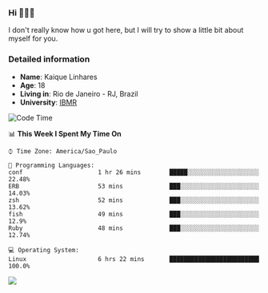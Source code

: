 ### Hi 🙋🏽‍♂️

I don't really know how u got here, but I will try to show a little bit about myself for you.

### Detailed information

* **Name**: Kaique Linhares
* **Age**: 18
* **Living in**: Rio  de Janeiro - RJ, Brazil
* **University**: [IBMR](https://www.ibmr.br/)

<!--START_SECTION:waka-->
![Code Time](http://img.shields.io/badge/Code%20Time-285%20hrs%2052%20mins-blue)

📊 **This Week I Spent My Time On** 

```text
⌚︎ Time Zone: America/Sao_Paulo

💬 Programming Languages: 
conf                     1 hr 26 mins        █████░░░░░░░░░░░░░░░░░░░░   22.48% 
ERB                      53 mins             ███░░░░░░░░░░░░░░░░░░░░░░   14.03% 
zsh                      52 mins             ███░░░░░░░░░░░░░░░░░░░░░░   13.62% 
fish                     49 mins             ███░░░░░░░░░░░░░░░░░░░░░░   12.9% 
Ruby                     48 mins             ███░░░░░░░░░░░░░░░░░░░░░░   12.74%

💻 Operating System: 
Linux                    6 hrs 22 mins       █████████████████████████   100.0%

```


<!--END_SECTION:waka-->

<a href="https://www.linkedin.com/in/kaique-linhares-25a840208/"  target="_blank"><img src="https://img.shields.io/badge/-LinkedIn-%230077B5?style=for-the-badge&logo=linkedin&logoColor=white" target="_blank"></a>

